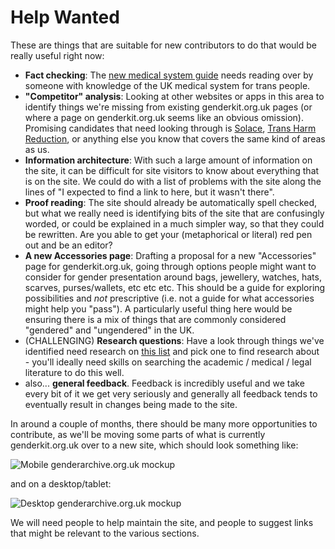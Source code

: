 # Help Wanted

These are things that are suitable for new contributors to do that would be really useful right now:

- **Fact checking**: The [new medical system guide](http://alpha.genderkit.org.uk.s3-website.eu-west-2.amazonaws.com/resources/medical/) needs reading over by someone with knowledge of the UK medical system for trans people.
- **"Competitor" analysis**: Looking at other websites or apps in this area to identify things we're missing from existing genderkit.org.uk pages (or where a page on genderkit.org.uk seems like an obvious omission). Promising candidates that need looking through is [Solace](https://www.solace.lgbt/), [Trans Harm Reduction](https://transharmreduction.org/), or anything else you know that covers the same kind of areas as us.
- **Information architecture**: With such a large amount of information on the site, it can be difficult for site visitors to know about everything that is on the site. We could do with a list of problems with the site along the lines of "I expected to find a link to <information about x> here, but it wasn't there".
- **Proof reading**: The site should already be automatically spell checked, but what we really need is identifying bits of the site that are confusingly worded, or could be explained in a much simpler way, so that they could be rewritten. Are you able to get your (metaphorical or literal) red pen out and be an editor? 
- **A new Accessories page**: Drafting a proposal for a new "Accessories" page for genderkit.org.uk, going through options people might want to consider for gender presentation around bags, jewellery, watches, hats, scarves, purses/wallets, etc etc etc. This should be a guide for exploring possibilities and *not* prescriptive (i.e. not a guide for what accessories might help you "pass"). A particularly useful thing here would be ensuring there is a mix of things that are commonly considered "gendered" and "ungendered" in the UK.
- (CHALLENGING) **Research questions**: Have a look through things we've identified need research on [this list](https://github.com/genderkit/genderkit/issues?q=is%3Aopen+is%3Aissue+label%3A%22needs+research%22) and pick one to find research about - you'll ideally need skills on searching the academic / medical / legal literature to do this well.
- also... **general feedback**. Feedback is incredibly useful and we take every bit of it we get very seriously and generally all feedback tends to eventually result in changes being made to the site.

In around a couple of months, there should be many more opportunities to contribute, as we'll be moving some parts of what is currently genderkit.org.uk over to a new site, which should look something like:

![Mobile genderarchive.org.uk mockup](https://s3.eu-west-2.amazonaws.com/alpha.genderkit.org.uk/mobile.jpg)  
  
and on a desktop/tablet:
  
![Desktop genderarchive.org.uk mockup](https://s3.eu-west-2.amazonaws.com/alpha.genderkit.org.uk/desktop.JPG)

We will need people to help maintain the site, and people to suggest links that might be relevant to the various sections.
